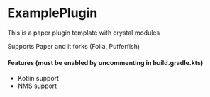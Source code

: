 # ExamplePlugin

This is a paper plugin template with crystal modules

Supports Paper and it forks (Folia, Pufferfish)

#### Features (must be enabled by uncommenting in build.gradle.kts)
- Kotlin support
- NMS support
